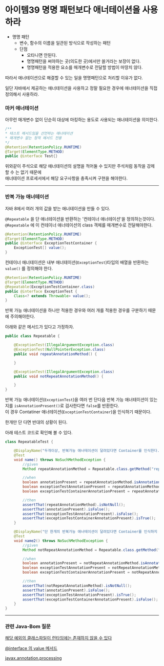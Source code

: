 # 아이템39 명명 패턴보다 애너테이션을 사용하라

- 명명 패턴
  - 변수, 함수의 이름을 일관된 방식으로 작성하는 패턴
  - 단점
    - 오타나면 안된다.
    - 명명패턴을 써야하는 곳(의도한 곳)에서만 쓸거라는 보장이 없다.
    - 명명패턴을 적용한 요소를 매개변수로 전달할 방법이 마땅치 않다.

따라서 애너테이션으로 해결할 수 있는 일을 명명패턴으로 처리할 이유가 없다.

일단 자바에서 제공하는 애너테이션을 사용하고 정말 필요한 경우에 애너테이션을 직접 정의해서 사용하라.

### 마커 애너테이션

아무런 매개변수 없이 단순히 대상에 마킹하는 용도로 사용되는 애너테이션을 의미한다.

```java
/**
* 테스트 메서드임을 선언하는 애너테이션
* 매개변수 없는 정적 메서드 전용
*/
@Retention(RetentionPolicy.RUNTIME)
@Target(ElementType.METHOD)
public @interface Test{}
```

위와같이 주석으로 해당 애너테이션의 설명을 적어둘 수 있지만 주석처럼 동작을 강제 할 수 는 없기 때문에  
애너테이션 프로세서에서 해당 요구사항을 충족시켜 구현을 해야한다.

---

### 반복 가능 애너테이션

자바 8에서 여러 개의 값을 받는 애너테이션을 만들 수 있다.

`@Repeatable` 을 단 애너테이션을 반환하는 '컨테이너 애너테이션'을 정의하는것이다.  
`@Repeatable` 에 이 컨테이너 애너테이션의 class 객체를 매개변수로 전달해야한다.

```java
@Retention(RetentionPolicy.RUNTIME)
@Target(ElementType.METHOD)
public @interface ExceptionTestContainer {
    ExceptionTest[] value();
}
```

컨테이너 애너테이션은 내부 애너테이션(`ExceptionTest`)타입의 배열을 반환하는 `value()` 를 정의해야 한다.

```java
@Retention(RetentionPolicy.RUNTIME)
@Target(ElementType.METHOD)
@Repeatable(ExceptionTestContainer.class)
public @interface ExceptionTest {
    Class<? extends Throwable> value();
}
```

반복 가능 애너테이션을 하나만 적용한 경우와 여러 개를 적용한 경우를 구분하기 때문에 주의해야한다.

아래와 같은 메서드가 있다고 가정하자.

```java
public class Repeatable {

    @ExceptionTest(IllegalArgumentException.class)
    @ExceptionTest(NullPointerException.class)
    public void repeatAnnotationMethod() {

    }

    @ExceptionTest(IllegalArgumentException.class)
    public void notRepeatAnnotationMethod() {

    }
}
```

반복 가능 애너테이션(`ExceptionTest`)을 여러 번 단다음 반복 가능 애너테이션이 있는지를 `isAnnotationPresent()`로 검사한다면 `false`를 반환한다.  
이 경우 Contatiner 애너테이션(`ExceptionTestContainer`)을 인식하기 때문이다.

한개만 단 다면 반대의 상황이 된다.

아래 테스트 코드로 확인해 볼 수 있다.

```java
class RepeatableTest {

    @DisplayName("두개이상, 반복가능 애너테이션이 달려있다면 Container를 인식한다.")
    @Test
    void name() throws NoSuchMethodException {
        //given
        Method repeatAnnotationMethod = Repeatable.class.getMethod("repeatAnnotationMethod");

        //when
        boolean annotationPresent = repeatAnnotationMethod.isAnnotationPresent(java.lang.annotation.Repeatable.class);
        boolean exceptionTestAnnotationPresent = repeatAnnotationMethod.isAnnotationPresent(ExceptionTest.class);
        boolean exceptionTestContainerAnnotationPresent = repeatAnnotationMethod.isAnnotationPresent(ExceptionTestContainer.class);

        //then
        assertThat(repeatAnnotationMethod).isNotNull();
        assertThat(annotationPresent).isFalse();
        assertThat(exceptionTestAnnotationPresent).isFalse();
        assertThat(exceptionTestContainerAnnotationPresent).isTrue();
    }

    @DisplayName("단 한개의 반복가능 애너테이션이 달려있다면 Container를 인식하지 않는다..")
    @Test
    void name2() throws NoSuchMethodException {
        //given
        Method notRepeatAnnotationMethod = Repeatable.class.getMethod("notRepeatAnnotationMethod");

        //when
        boolean annotationPresent = notRepeatAnnotationMethod.isAnnotationPresent(java.lang.annotation.Repeatable.class);
        boolean exceptionTestAnnotationPresent = notRepeatAnnotationMethod.isAnnotationPresent(ExceptionTest.class);
        boolean exceptionTestContainerAnnotationPresent = notRepeatAnnotationMethod.isAnnotationPresent(ExceptionTestContainer.class);

        //then
        assertThat(notRepeatAnnotationMethod).isNotNull();
        assertThat(annotationPresent).isFalse();
        assertThat(exceptionTestAnnotationPresent).isTrue();
        assertThat(exceptionTestContainerAnnotationPresent).isFalse();
    }
}
```



---

### 관련 Java-Bom 질문

[해당 예외의 클래스파일이 런타임에는 존재하지 않을 수 있다](https://github.com/Java-Bom/ReadingRecord/issues/99)

[@interface 의 value 메서드](https://github.com/Java-Bom/ReadingRecord/issues/98)

[javax.annotation.processing](https://github.com/Java-Bom/ReadingRecord/issues/97)


